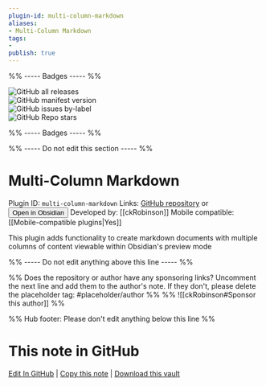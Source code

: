 ```yaml
---
plugin-id: multi-column-markdown
aliases:
- Multi-Column Markdown
tags: 
- 
publish: true
---
```


%% ----- Badges ----- %%

![GitHub all releases](https://img.shields.io/github/downloads/ckRobinson/multi-column-markdown/total?color=573E7A&logo=github&style=for-the-badge)   
![GitHub manifest version](https://img.shields.io/github/manifest-json/v/ckRobinson/multi-column-markdown?color=573E7A&logo=github&style=for-the-badge)   
![GitHub issues by-label](https://img.shields.io/github/issues/ckRobinson/multi-column-markdown/help%20wanted?color=573E7A&logo=github&style=for-the-badge)   
![GitHub Repo stars](https://img.shields.io/github/stars/ckRobinson/multi-column-markdown?color=573E7A&logo=github&style=for-the-badge)

%% ----- Badges ----- %%

%% ----- Do not edit this section ----- %%

# Multi-Column Markdown

Plugin ID: `multi-column-markdown`
Links: [GitHub repository](https://github.com/ckRobinson/multi-column-markdown) or [<button id=HH>Open in Obsidian</button>](obsidian://goto-plugin?id=multi-column-markdown)
Developed by: [[ckRobinson]]
Mobile compatible: [[Mobile-compatible plugins|Yes]]

This plugin adds functionality to create markdown documents with multiple columns of content viewable within Obsidian's preview mode

%% ----- Do not edit anything above this line ----- %% 

%% Does the repository or author have any sponsoring links? Uncomment the next line and add them to the author's note. If they don't, please delete the placeholder tag: #placeholder/author %%
%% ![[ckRobinson#Sponsor this author]] %%

%% Hub footer: Please don't edit anything below this line %%

# This note in GitHub

<span class="git-footer">[Edit In GitHub](https://github.dev/obsidian-community/obsidian-hub/blob/main/02%20-%20Community%20Expansions/02.05%20All%20Community%20Expansions/Plugins/multi-column-markdown.md "git-hub-edit-note") | [Copy this note](https://raw.githubusercontent.com/obsidian-community/obsidian-hub/main/02%20-%20Community%20Expansions/02.05%20All%20Community%20Expansions/Plugins/multi-column-markdown.md "git-hub-copy-note") | [Download this vault](https://github.com/obsidian-community/obsidian-hub/archive/refs/heads/main.zip "git-hub-download-vault") </span>
